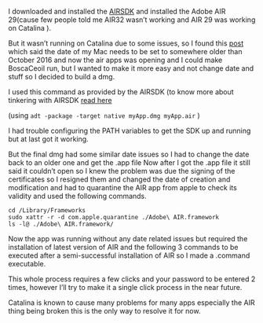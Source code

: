 I downloaded and installed the [AIRSDK](https://www.adobe.com/devnet/air/air-sdk-download.html)
and installed the Adobe AIR 29(cause few people told me AIR32 wasn’t working and AIR 29 was working on Catalina ).

But it wasn’t running on Catalina due to some issues, so I found this [post](https://community.adobe.com/t5/air/quot-installation-file-is-damaged-quot-when-installing-an-air-supported-app/td-p/9540338?page=1) which said the date of my Mac needs to be set to somewhere older than October 2016 and now the air apps was opening and I could make BoscaCeoil run, but I wanted to make it more easy and not change date and stuff so I decided to build a dmg. 
 
 I used this command as provided by the AIRSDK (to know more about tinkering with AIRSDK [read here](https://help.adobe.com/en_US/air/build/index.html)
 
 (using 
`adt -package -target native myApp.dmg myApp.air` 
)
 
 I had trouble configuring the PATH variables to get the SDK up and running but at last got it working.


But the final dmg had some similar date issues so I had to change the date back to an older one and get the .app file 
Now after I got the .app file it still said it couldn’t open so I knew the problem was due the signing of the certificates so I resigned them and changed the date of creation and modification and had to quarantine the AIR app from apple to check its validity and used the following commands.

```shell
cd /Library/Frameworks
sudo xattr -r -d com.apple.quarantine ./Adobe\ AIR.framework
ls -l@ ./Adobe\ AIR.framework/
```


Now the app was running without any date related issues but required the installation of latest version of AIR and the following 3 commands to be executed after a semi-successful installation of AIR so I made a .command executable.

This whole process requires a few clicks and your password to be entered 2 times, however I’ll try to make it a single click process in the near future.

Catalina is known to cause many problems for many apps especially the AIR thing being broken this is the only way to resolve it for now.

